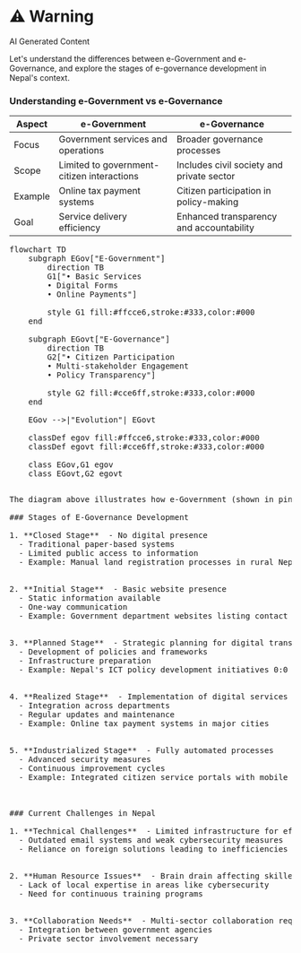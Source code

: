 <div class="warning"><h1>⚠️ Warning</h1><span>AI Generated Content</span></div>


Let's understand the differences between e-Government and e-Governance, and explore the stages of e-governance development in Nepal's context.

### Understanding e-Government vs e-Governance

| Aspect | e-Government | e-Governance |
| --- | --- | --- |
| Focus | Government services and operations | Broader governance processes |
| Scope | Limited to government-citizen interactions | Includes civil society and private sector |
| Example | Online tax payment systems | Citizen participation in policy-making |
| Goal | Service delivery efficiency | Enhanced transparency and accountability |

<pre class="mermaid">
flowchart TD
    subgraph EGov["E-Government"]
        direction TB
        G1["• Basic Services
        • Digital Forms
        • Online Payments"]
        
        style G1 fill:#ffcce6,stroke:#333,color:#000
    end
    
    subgraph EGovt["E-Governance"]
        direction TB
        G2["• Citizen Participation
        • Multi-stakeholder Engagement
        • Policy Transparency"]
        
        style G2 fill:#cce6ff,stroke:#333,color:#000
    end
    
    EGov -->|"Evolution"| EGovt
    
    classDef egov fill:#ffcce6,stroke:#333,color:#000
    classDef egovt fill:#cce6ff,stroke:#333,color:#000
    
    class EGov,G1 egov
    class EGovt,G2 egovt
<pre>

The diagram above illustrates how e-Government (shown in pink) evolves into e-Governance (shown in blue). The arrow indicates the natural progression from basic digital services toward a more inclusive governance model that involves various stakeholders and promotes transparency.

### Stages of E-Governance Development

1. **Closed Stage**  - No digital presence
  - Traditional paper-based systems
  - Limited public access to information
  - Example: Manual land registration processes in rural Nepal


2. **Initial Stage**  - Basic website presence
  - Static information available
  - One-way communication
  - Example: Government department websites listing contact details and office hours


3. **Planned Stage**  - Strategic planning for digital transformation
  - Development of policies and frameworks
  - Infrastructure preparation
  - Example: Nepal's ICT policy development initiatives 0:0


4. **Realized Stage**  - Implementation of digital services
  - Integration across departments
  - Regular updates and maintenance
  - Example: Online tax payment systems in major cities


5. **Industrialized Stage**  - Fully automated processes
  - Advanced security measures
  - Continuous improvement cycles
  - Example: Integrated citizen service portals with mobile accessibility



### Current Challenges in Nepal

1. **Technical Challenges**  - Limited infrastructure for effective technology utilization 0:0
  - Outdated email systems and weak cybersecurity measures
  - Reliance on foreign solutions leading to inefficiencies


2. **Human Resource Issues**  - Brain drain affecting skilled manpower retention 0:0
  - Lack of local expertise in areas like cybersecurity
  - Need for continuous training programs


3. **Collaboration Needs**  - Multi-sector collaboration required 0:1
  - Integration between government agencies
  - Private sector involvement necessary

